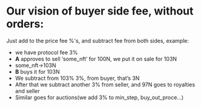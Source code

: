 # Our vision of buyer side fee, without orders:
Just add to the price fee %'s, and subtract fee from both sides, example:
- we have protocol fee 3%
- **A** approves to sell ‘some_nft’ for 100N, we put it on sale for 103N
- some_nft->103N
- **B** buys it for 103N
- We subtract from 103% 3%, from buyer, that’s 3N
- After that we subtract another 3% from seller, and 97N goes to royalties and seller
- Similar goes for auctions(we add 3% to min_step, buy_out_proce...)
